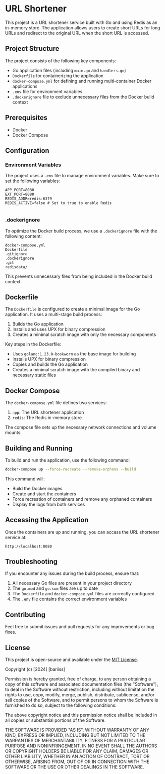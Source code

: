 # URL Shortener
This project is a URL shortener service built with Go and using Redis as an in-memory store. The application allows users to create short URLs for long URLs and redirect to the original URL when the short URL is accessed.

## Project Structure
The project consists of the following key components:
- Go application files (including `main.go` and `handlers.go`)
- `Dockerfile` for containerizing the application
- `docker-compose.yml` for defining and running multi-container Docker applications
- `.env` file for environment variables
- `.dockerignore` file to exclude unnecessary files from the Docker build context

## Prerequisites
- Docker
- Docker Compose

## Configuration
### Environment Variables
The project uses a `.env` file to manage environment variables. Make sure to set the following variables:
```
APP_PORT=8080
EXT_PORT=8080
REDIS_ADDR=redis:6379
REDIS_ACTIVE=false # Set to true to enable Redis
```
```
```

### .dockerignore
To optimize the Docker build process, we use a `.dockerignore` file with the following content:
```
docker-compose.yml
Dockerfile
.gitignore
.dockerignore
.git
redisdata/
```
This prevents unnecessary files from being included in the Docker build context.

## Dockerfile
The `Dockerfile` is configured to create a minimal image for the Go application. It uses a multi-stage build process:
1. Builds the Go application
2. Installs and uses UPX for binary compression
3. Creates a minimal scratch image with only the necessary components

Key steps in the Dockerfile:
- Uses `golang:1.23.0-bookworm` as the base image for building
- Installs UPX for binary compression
- Copies and builds the Go application
- Creates a minimal scratch image with the compiled binary and necessary static files

## Docker Compose
The `docker-compose.yml` file defines two services:
1. `app`: The URL shortener application
2. `redis`: The Redis in-memory store

The compose file sets up the necessary network connections and volume mounts.

## Building and Running
To build and run the application, use the following command:
```bash
docker-compose up --force-recreate --remove-orphans --build
```
This command will:
- Build the Docker images
- Create and start the containers
- Force recreation of containers and remove any orphaned containers
- Display the logs from both services

## Accessing the Application
Once the containers are up and running, you can access the URL shortener service at:
```
http://localhost:8080
```

## Troubleshooting
If you encounter any issues during the build process, ensure that:
1. All necessary Go files are present in your project directory
2. The `go.mod` and `go.sum` files are up to date
3. The `Dockerfile` and `docker-compose.yml` files are correctly configured
4. The `.env` file contains the correct environment variables

## Contributing
Feel free to submit issues and pull requests for any improvements or bug fixes.

## License
This project is open-source and available under the [MIT License](https://opensource.org/licenses/MIT).

Copyright (c) [2024] [bariiss]

Permission is hereby granted, free of charge, to any person obtaining a copy
of this software and associated documentation files (the "Software"), to deal
in the Software without restriction, including without limitation the rights
to use, copy, modify, merge, publish, distribute, sublicense, and/or sell
copies of the Software, and to permit persons to whom the Software is
furnished to do so, subject to the following conditions:

The above copyright notice and this permission notice shall be included in all
copies or substantial portions of the Software.

THE SOFTWARE IS PROVIDED "AS IS", WITHOUT WARRANTY OF ANY KIND, EXPRESS OR
IMPLIED, INCLUDING BUT NOT LIMITED TO THE WARRANTIES OF MERCHANTABILITY,
FITNESS FOR A PARTICULAR PURPOSE AND NONINFRINGEMENT. IN NO EVENT SHALL THE
AUTHORS OR COPYRIGHT HOLDERS BE LIABLE FOR ANY CLAIM, DAMAGES OR OTHER
LIABILITY, WHETHER IN AN ACTION OF CONTRACT, TORT OR OTHERWISE, ARISING FROM,
OUT OF OR IN CONNECTION WITH THE SOFTWARE OR THE USE OR OTHER DEALINGS IN THE
SOFTWARE.
